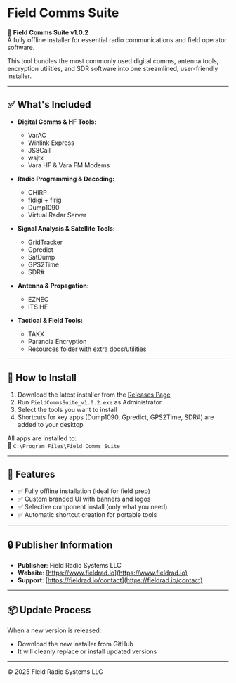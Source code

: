# Field Comms Suite

📡 **Field Comms Suite v1.0.2**  
A fully offline installer for essential radio communications and field operator software.

This tool bundles the most commonly used digital comms, antenna tools, encryption utilities, and SDR software into one streamlined, user-friendly installer.

---

## ✅ What's Included

- **Digital Comms & HF Tools:**
  - VarAC
  - Winlink Express
  - JS8Call
  - wsjtx
  - Vara HF & Vara FM Modems

- **Radio Programming & Decoding:**
  - CHIRP
  - fldigi + flrig
  - Dump1090
  - Virtual Radar Server

- **Signal Analysis & Satellite Tools:**
  - GridTracker
  - Gpredict
  - SatDump
  - GPS2Time
  - SDR#

- **Antenna & Propagation:**
  - EZNEC
  - ITS HF

- **Tactical & Field Tools:**
  - TAKX
  - Paranoia Encryption
  - Resources folder with extra docs/utilities

---

## 🚀 How to Install

1. Download the latest installer from the [Releases Page](https://github.com/mavcaster/field-comms-suite/releases)
2. Run `FieldCommsSuite_v1.0.2.exe` as Administrator
3. Select the tools you want to install
4. Shortcuts for key apps (Dump1090, Gpredict, GPS2Time, SDR#) are added to your desktop

All apps are installed to:  
📁 `C:\Program Files\Field Comms Suite`

---

## 🧰 Features

- ✅ Fully offline installation (ideal for field prep)
- ✅ Custom branded UI with banners and logos
- ✅ Selective component install (only what you need)
- ✅ Automatic shortcut creation for portable tools

---

## 🔒 Publisher Information

- **Publisher**: Field Radio Systems LLC  
- **Website**: [https://www.fieldrad.io](https://www.fieldrad.io)  
- **Support**: [https://fieldrad.io/contact](https://fieldrad.io/contact)

---

## 📦 Update Process

When a new version is released:
- Download the new installer from GitHub
- It will cleanly replace or install updated versions

---

© 2025 Field Radio Systems LLC
